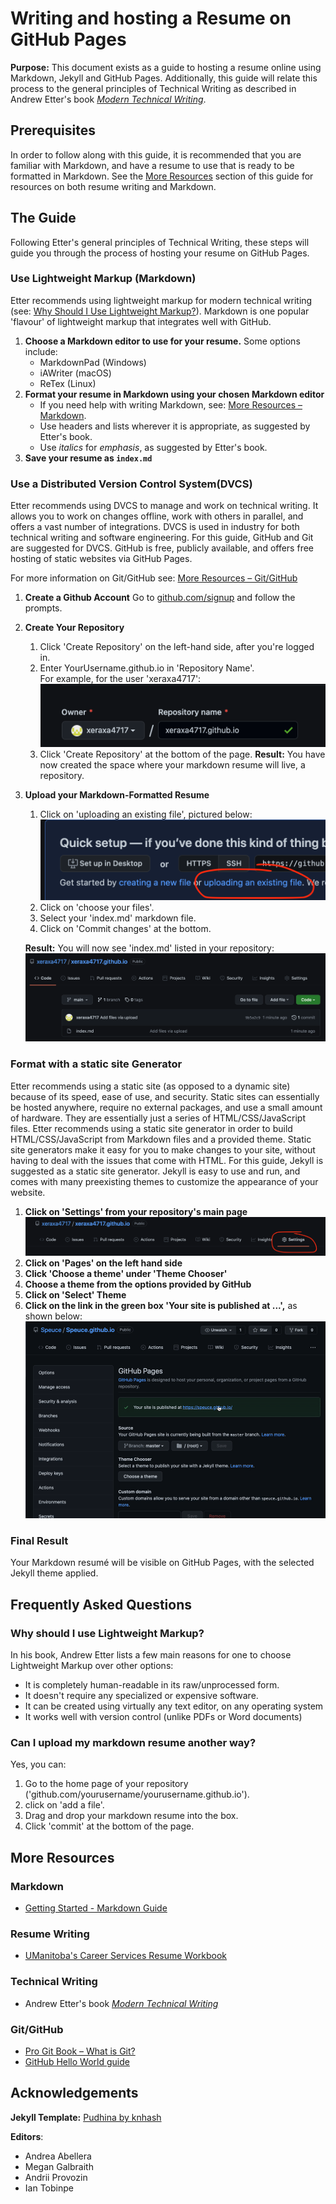 # Writing and hosting a Resume on GitHub Pages

**Purpose:**  This document exists as a guide to hosting a resume online using Markdown, Jekyll and GitHub Pages. Additionally, this guide will relate this process to the general principles of Technical Writing as described in Andrew Etter's book _[Modern Technical Writing](https://www.amazon.ca/Modern-Technical-Writing-Introduction-Documentation-ebook/dp/B01A2QL9SS)_.

## Prerequisites

In order to follow along with this guide, it is recommended that you are familiar with Markdown, and have a resume to use that is ready to be formatted in Markdown. See the [More Resources](https://github.com/Speuce/Speuce.github.io/blob/master/README.md#more-resources) section of this guide for resources on both resume writing and Markdown.

## The Guide

Following Etter's general principles of Technical Writing, these steps will guide you through the process of hosting your resume on GitHub Pages.

### Use Lightweight Markup (Markdown)   
Etter recommends using lightweight markup for modern technical writing (see: [Why Should I Use Lightweight Markup?](https://github.com/Speuce/Speuce.github.io/blob/master/README.md#why-should-i-use-lightweight-markup)). Markdown is one popular 'flavour' of lightweight markup that integrates well with GitHub.  

1. **Choose a Markdown editor to use for your resume.**
    Some options include:
      - MarkdownPad (Windows)
      - iAWriter (macOS)
      - ReTex (Linux)
2. **Format your resume in Markdown using your chosen Markdown editor**  
    - If you need help with writing Markdown, see: [More Resources – Markdown](https://github.com/Speuce/Speuce.github.io/blob/master/README.md#markdown).
    - Use headers and lists wherever it is appropriate, as suggested by Etter's book.
    - Use _italics_ for _emphasis_, as suggested by Etter's book.
3. **Save your resume as `index.md`**

### Use a Distributed Version Control System(DVCS)

Etter recommends using DVCS to manage and work on technical writing. It allows you to work on changes offline, work with others in parallel, and offers a vast number of integrations. DVCS is used in industry for both technical writing and software engineering. For this guide, GitHub and Git are suggested for DVCS. GitHub is free, publicly available, and offers free hosting of static websites via GitHub Pages.

For more information on Git/GitHub see: [More Resources – Git/GitHub](https://github.com/Speuce/Speuce.github.io/blob/master/README.md#gitgithub)  

1. **Create a Github Account**
    Go to [github.com/signup](https://github.com/signup) and follow the prompts.  
2. **Create Your Repository**
    1. Click 'Create Repository' on the left-hand side, after you're logged in.
    2. Enter YourUsername.github.io in 'Repository Name'.  
        For example, for the user 'xeraxa4717':  
        ![image showing uploading an existing file](/assets/img/img1.png)  
    3. Click 'Create Repository' at the bottom of the page. 
    **Result:** You have now created the space where your markdown resume will live, a repository.  
3. **Upload your Markdown-Formatted Resume**
    1. Click on 'uploading an existing file', pictured below:  
            ![image showing uploading an existing file](/assets/img/img2.png)  
    2. Click on 'choose your files'.
    3. Select your 'index.md' markdown file.
    4. Click on 'Commit changes' at the bottom.  
   
    **Result:** You will now see 'index.md' listed in your repository:  
        ![image showing uploading an existing file](/assets/img/img2_5.png)  

### Format with a static site Generator

Etter recommends using a static site (as opposed to a dynamic site) because of its speed, ease of use, and security. Static sites can essentially be hosted anywhere, require no external packages, and use a small amount of hardware. They are essentially just a series of HTML/CSS/JavaScript files. Etter recommends using a static site generator in order to build HTML/CSS/JavaScript from Markdown files and a provided theme. Static site generators make it easy for you to make changes to your site, without having to deal with the issues that come with HTML. For this guide, Jekyll is suggested as a static site generator. Jekyll is easy to use and run, and comes with many preexisting themes to customize the appearance of your website.

1. **Click on 'Settings' from your repository's main page**
    ![image showing settings button](/assets/img/img3.png)
2. **Click on 'Pages' on the left hand side**
3. **Click 'Choose a theme' under 'Theme Chooser'**
4. **Choose a theme from the options provided by GitHub**
5. **Click on 'Select' Theme**
6. **Click on the link in the green box 'Your site is published at ...',** as shown below:
    ![The result](/assets/img/show_page.gif) 

### Final Result
Your Markdown resumé will be visible on GitHub Pages, with the selected Jekyll theme applied. 

## Frequently Asked Questions

### Why should I use Lightweight Markup?
In his book, Andrew Etter lists a few main reasons for one to choose Lightweight Markup over other options:
  - It is completely human-readable in its raw/unprocessed form.
  - It doesn't require any specialized or expensive software.
  - It can be created using virtually any text editor, on any operating system
  - It works well with version control (unlike PDFs or Word documents)

### Can I upload my markdown resume another way?
Yes, you can:
1. Go to the home page of your repository ('github.com/yourusername/yourusername.github.io').
2. click on 'add a file'.
3. Drag and drop your markdown resume into the box.
4. Click 'commit' at the bottom of the page.

## More Resources

### Markdown
- [Getting Started - Markdown Guide](https://www.markdownguide.org/getting-started/)

### Resume Writing
- [UManitoba's Career Services Resume Workbook](https://umanitoba.ca/student/careerservices/media/Resume.pdf)

### Technical Writing
- Andrew Etter's book _[Modern Technical Writing](https://www.amazon.ca/Modern-Technical-Writing-Introduction-Documentation-ebook/dp/B01A2QL9SS)_

### Git/GitHub
- [Pro Git Book – What is Git?](https://git-scm.com/book/en/v2/Getting-Started-What-is-Git%3F)
- [GitHub Hello World guide](https://guides.github.com/activities/hello-world/)
    

## Acknowledgements
**Jekyll Template:** [Pudhina by knhash](https://github.com/knhash/Pudhina)  
  
**Editors**:
- Andrea Abellera
- Megan Galbraith
- Andrii Provozin
- Ian Tobinpe
